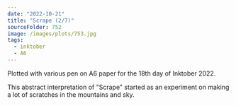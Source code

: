 ```yaml
---
date: "2022-10-21"
title: "Scrape (2/7)"
sourceFolder: 752
image: /images/plots/753.jpg
tags:
  - inktober
  - A6
---
```


Plotted with various pen on A6 paper for the 18th day of Inktober 2022.

This abstract interpretation of "Scrape" started as an experiment on making a lot of scratches in the mountains and sky.